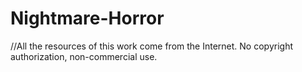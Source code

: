 # Nightmare-Horror

//All the resources of this work come from the Internet. No copyright authorization, non-commercial use.
